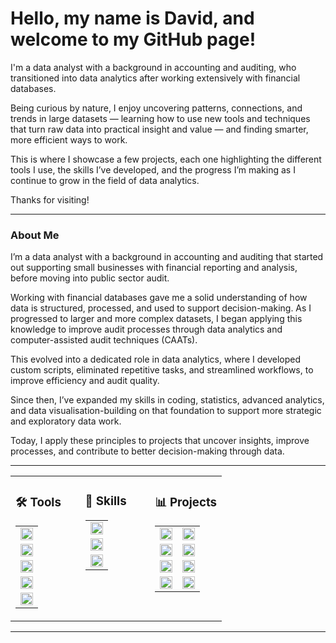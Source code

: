 # Hello, my name is David, and welcome to my GitHub page!

I'm a data analyst with a background in accounting and auditing, who transitioned into data analytics after working extensively with financial databases.

Being curious by nature, I enjoy uncovering patterns, connections, and trends in large datasets — learning how to use new tools and techniques that turn raw data into practical insight and value — and finding smarter, more efficient ways to work.

This is where I showcase a few projects, each one highlighting the different tools I use, the skills I’ve developed, and the progress I’m making as I continue to grow in the field of data analytics.

Thanks for visiting!

---

### About Me
I’m a data analyst with a background in accounting and auditing that started out supporting small businesses with financial reporting and analysis, before moving into public sector audit. 

Working with financial databases gave me a solid understanding of how data is structured, processed, and used to support decision-making. As I progressed to larger and more complex datasets, I began applying this knowledge to improve audit processes through data analytics and computer-assisted audit techniques (CAATs).

This evolved into a dedicated role in data analytics, where I developed custom scripts, eliminated repetitive tasks, and streamlined workflows, to improve efficiency and audit quality.

Since then, I’ve expanded my skills in coding, statistics, advanced analytics, and data visualisation-building on that foundation to support more strategic and exploratory data work.

Today, I apply these principles to projects that uncover insights, improve processes, and contribute to better decision-making through data.

---

<table width="100%">
 <tr>
  <td valign="top" width="33%">
   <h3>🛠️ Tools</h3>
   <table width="100%">
    <tr>
     <td><a href="#"><img height="20" src="https://img.shields.io/badge/Excel-%23217346?style=plastic&logo=microsoft-excel&logoColor=white" alt="Excel"></a></td>
    </tr>
    <tr>
     <td><a href="#"><img height="20" src="https://img.shields.io/badge/PostgreSQL-336791?style=plastic&logo=postgresql&logoColor=white" alt="PostgreSQL"></a></td>
    </tr>
    <tr>
     <td><a href="#"><img height="20" src="https://img.shields.io/badge/Python-3776AB?style=plastic&logo=python&logoColor=white" alt="Python"></a></td>
    </tr>
    <tr>
     <td><a href="#"><img height="20" src="https://img.shields.io/badge/Tableau-1C4481?style=plastic&logo=tableau&logoColor=white" alt="Tableau"></a></td>
    </tr>
    <tr>
     <td><a href="#"><img height="20" src="https://img.shields.io/badge/Power%20BI-F2C811?style=plastic&logo=power-bi&logoColor=black" alt="Power BI"></a></td>
    </tr>
   </table>
  </td>
  <td valign="top" width="33%">
   <h3>🧠 Skills</h3>
   <table width="100%">
    <tr>
     <td><a href="#"><img height="20" src="https://img.shields.io/badge/Data-Preparation-1565C0?style=plastic&logo=data&logoColor=white" alt="Data Preparation"></a></td>
    </tr>
    <tr>
     <td><a href="#"><img height="20" src="https://img.shields.io/badge/Data-Analysis-4527A0?style=plastic&logo=data&logoColor=white" alt="Data Analysis"></a></td>
    </tr>
    <tr>
     <td><a href="#"><img height="20" src="https://img.shields.io/badge/Data-Communication-00796B?style=plastic&logo=data&logoColor=white" alt="Data Communication"></a></td>
    </tr>
   </table>
  </td>
  <td valign="top" width="34%">
   <h3>📊 Projects</h3>
  <table width="100%">
    <tr>
     <td>
      <a href="https://github.com/davidgriesel/01_video_game_market_analysis">
       <img height="20" src="https://img.shields.io/badge/01-Video_Game_Analysis-blue?style=plastic" alt="01 - Video Game Analysis">
      </a>
     </td>
     <td>
      <a href="#">
       <img height="20" src="https://img.shields.io/badge/Excel-%23217346?style=plastic&logo=microsoft-excel&logoColor=white" alt="Microsoft Excel">
      </a>
     </td>
    </tr>
    <tr>
     <td>
      <a href="https://github.com/davidgriesel/02_flu_risk_forecasting">
       <img height="20" src="https://img.shields.io/badge/02-Flu_Risk_Forecasting-green?style=plastic" alt="02 - Flu Risk Forecasting">
      </a>
     </td>
     <td>
      <a href="#">
       <img height="20" src="https://img.shields.io/badge/Tableau-1C4481?style=plastic&logo=tableau&logoColor=white" alt="Tableau">
      </a>
     </td>
    </tr>
    <tr>
     <td>
      <a href="https://github.com/davidgriesel/03_streaming_service_database_queries">
       <img height="20" src="https://img.shields.io/badge/03-Streaming_DB_Queries-yellow?style=plastic" alt="03 - Streaming Service Database Queries">
      </a>
     </td>
     <td>
      <a href="#">
       <img height="20" src="https://img.shields.io/badge/PostgreSQL-336791?style=plastic&logo=postgresql&logoColor=white" alt="PostgreSQL">
      </a>
     </td>
    </tr>
    <tr>
     <td>
      <a href="https://github.com/davidgriesel/04_customer_segmentation_behavioural_analysis">
       <img height="20" src="https://img.shields.io/badge/04-Customer_Segmentation-orange?style=plastic" alt="04 - Customer Segmentation and Behavioural Analysis">
      </a>
     </td>
     <td>
      <a href="#">
       <img height="20" src="https://img.shields.io/badge/Python-3776AB?style=plastic&logo=python&logoColor=white" alt="Python">
      </a>
     </td>
    </tr>
   </table>
  </td>
 </tr>
</table>

---

<!--
    <tr>
     <td>
      <a href="https://github.com/davidgriesel/06_coffee_quality_modelling">
       <img height="20" src="https://img.shields.io/badge/05-Coffee_Modelling-brown?style=plastic" alt="05 - Coffee Quality Modelling">
      </a>
     </td>
     <td>
      <a href="#">
       <img height="20" src="https://img.shields.io/badge/Python-3776AB?style=plastic&logo=python&logoColor=white" alt="Python">
      </a>
     </td>
    </tr>

-->
